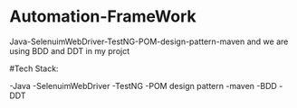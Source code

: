 # Automation-FrameWork
Java-SelenuimWebDriver-TestNG-POM-design-pattern-maven
and we are using BDD and DDT in my projct



#Tech Stack:


-Java
-SelenuimWebDriver
-TestNG
-POM design pattern
-maven
-BDD
-DDT

